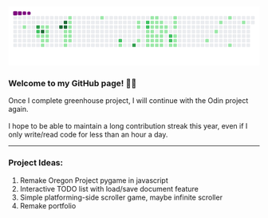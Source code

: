 ![snake gif](https://github.com/mattrich98/mattrich98/blob/output/github-contribution-grid-snake.gif)
### Welcome to my GitHub page! 👋😎
Once I complete greenhouse project, I will continue with the Odin project again.
<br> 
<br>
I hope to be able to maintain a long contribution streak this year, even if I only write/read code for less than an hour a day.
<hr>
<h3>Project Ideas:</h3> 
<ol> 
  <li>Remake Oregon Project pygame in javascript</li> 
  <li>Interactive TODO list with load/save document feature</li>
  <li>Simple platforming-side scroller game, maybe infinite scroller</li>
  <li>Remake portfolio</li>
</ol>
